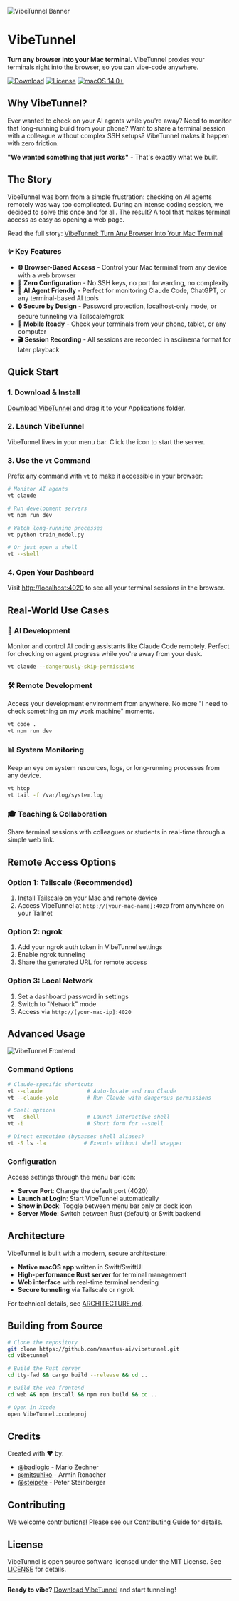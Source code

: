 ![VibeTunnel Banner](assets/banner.png)

# VibeTunnel

**Turn any browser into your Mac terminal.** VibeTunnel proxies your terminals right into the browser, so you can vibe-code anywhere. 

[![Download](https://img.shields.io/badge/Download-macOS-blue)](https://github.com/amantus-ai/vibetunnel/releases/latest)
[![License](https://img.shields.io/badge/License-MIT-green)](LICENSE)
[![macOS 14.0+](https://img.shields.io/badge/macOS-14.0+-red)](https://www.apple.com/macos/)

## Why VibeTunnel?

Ever wanted to check on your AI agents while you're away? Need to monitor that long-running build from your phone? Want to share a terminal session with a colleague without complex SSH setups? VibeTunnel makes it happen with zero friction.

**"We wanted something that just works"** - That's exactly what we built.

## The Story

VibeTunnel was born from a simple frustration: checking on AI agents remotely was way too complicated. During an intense coding session, we decided to solve this once and for all. The result? A tool that makes terminal access as easy as opening a web page.

Read the full story: [VibeTunnel: Turn Any Browser Into Your Mac Terminal](https://steipete.me/posts/2025/vibetunnel-turn-any-browser-into-your-mac-terminal)

### ✨ Key Features

- **🌐 Browser-Based Access** - Control your Mac terminal from any device with a web browser
- **🚀 Zero Configuration** - No SSH keys, no port forwarding, no complexity
- **🤖 AI Agent Friendly** - Perfect for monitoring Claude Code, ChatGPT, or any terminal-based AI tools
- **🔒 Secure by Design** - Password protection, localhost-only mode, or secure tunneling via Tailscale/ngrok
- **📱 Mobile Ready** - Check your terminals from your phone, tablet, or any computer
- **🎬 Session Recording** - All sessions are recorded in asciinema format for later playback

## Quick Start

### 1. Download & Install

[Download VibeTunnel](https://github.com/amantus-ai/vibetunnel/releases/latest) and drag it to your Applications folder.

### 2. Launch VibeTunnel

VibeTunnel lives in your menu bar. Click the icon to start the server.

### 3. Use the `vt` Command

Prefix any command with `vt` to make it accessible in your browser:

```bash
# Monitor AI agents
vt claude

# Run development servers
vt npm run dev

# Watch long-running processes
vt python train_model.py

# Or just open a shell
vt --shell
```

### 4. Open Your Dashboard

Visit [http://localhost:4020](http://localhost:4020) to see all your terminal sessions in the browser.

## Real-World Use Cases

### 🤖 AI Development
Monitor and control AI coding assistants like Claude Code remotely. Perfect for checking on agent progress while you're away from your desk.

```bash
vt claude --dangerously-skip-permissions
```

### 🛠️ Remote Development
Access your development environment from anywhere. No more "I need to check something on my work machine" moments.

```bash
vt code .
vt npm run dev
```

### 📊 System Monitoring
Keep an eye on system resources, logs, or long-running processes from any device.

```bash
vt htop
vt tail -f /var/log/system.log
```

### 🎓 Teaching & Collaboration
Share terminal sessions with colleagues or students in real-time through a simple web link.

## Remote Access Options

### Option 1: Tailscale (Recommended)
1. Install [Tailscale](https://tailscale.com) on your Mac and remote device
2. Access VibeTunnel at `http://[your-mac-name]:4020` from anywhere on your Tailnet

### Option 2: ngrok
1. Add your ngrok auth token in VibeTunnel settings
2. Enable ngrok tunneling
3. Share the generated URL for remote access

### Option 3: Local Network
1. Set a dashboard password in settings
2. Switch to "Network" mode
3. Access via `http://[your-mac-ip]:4020`

## Advanced Usage

![VibeTunnel Frontend](assets/frontend.png)

### Command Options

```bash
# Claude-specific shortcuts
vt --claude              # Auto-locate and run Claude
vt --claude-yolo         # Run Claude with dangerous permissions

# Shell options
vt --shell               # Launch interactive shell
vt -i                    # Short form for --shell

# Direct execution (bypasses shell aliases)
vt -S ls -la            # Execute without shell wrapper
```

### Configuration

Access settings through the menu bar icon:
- **Server Port**: Change the default port (4020)
- **Launch at Login**: Start VibeTunnel automatically
- **Show in Dock**: Toggle between menu bar only or dock icon
- **Server Mode**: Switch between Rust (default) or Swift backend

## Architecture

VibeTunnel is built with a modern, secure architecture:
- **Native macOS app** written in Swift/SwiftUI
- **High-performance Rust server** for terminal management
- **Web interface** with real-time terminal rendering
- **Secure tunneling** via Tailscale or ngrok

For technical details, see [ARCHITECTURE.md](docs/ARCHITECTURE.md).

## Building from Source

```bash
# Clone the repository
git clone https://github.com/amantus-ai/vibetunnel.git
cd vibetunnel

# Build the Rust server
cd tty-fwd && cargo build --release && cd ..

# Build the web frontend
cd web && npm install && npm run build && cd ..

# Open in Xcode
open VibeTunnel.xcodeproj
```

## Credits

Created with ❤️ by:
- [@badlogic](https://mariozechner.at/) - Mario Zechner
- [@mitsuhiko](https://lucumr.pocoo.org/) - Armin Ronacher  
- [@steipete](https://steipete.com/) - Peter Steinberger

## Contributing

We welcome contributions! Please see our [Contributing Guide](CONTRIBUTING.md) for details.

## License

VibeTunnel is open source software licensed under the MIT License. See [LICENSE](LICENSE) for details.

---

**Ready to vibe?** [Download VibeTunnel](https://github.com/amantus-ai/vibetunnel/releases/latest) and start tunneling!